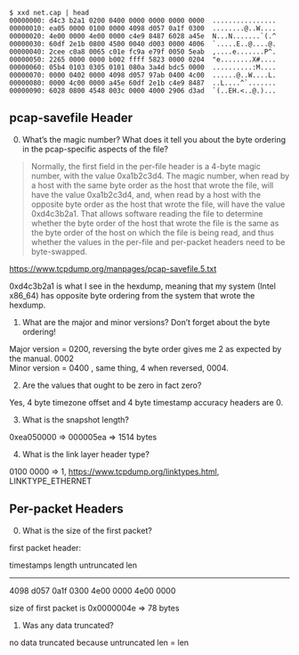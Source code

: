 ```
$ xxd net.cap | head
00000000: d4c3 b2a1 0200 0400 0000 0000 0000 0000  ................
00000010: ea05 0000 0100 0000 4098 d057 0a1f 0300  ........@..W....
00000020: 4e00 0000 4e00 0000 c4e9 8487 6028 a45e  N...N.......`(.^
00000030: 60df 2e1b 0800 4500 0040 d003 0000 4006  `.....E..@....@.
00000040: 2cee c0a8 0065 c01e fc9a e79f 0050 5eab  ,....e.......P^.
00000050: 2265 0000 0000 b002 ffff 5823 0000 0204  "e........X#....
00000060: 05b4 0103 0305 0101 080a 3a4d bdc5 0000  ..........:M....
00000070: 0000 0402 0000 4098 d057 97ab 0400 4c00  ......@..W....L.
00000080: 0000 4c00 0000 a45e 60df 2e1b c4e9 8487  ..L....^`.......
00000090: 6028 0800 4548 003c 0000 4000 2906 d3ad  `(..EH.<..@.)...
```

## pcap-savefile Header

0. What’s the magic number? What does it tell you about the byte ordering in the pcap-specific aspects of the file?
  > Normally, the first field in the per-file header is a 4-byte magic number, with the value 0xa1b2c3d4. The magic number, when read by a host with the same byte order as the host that wrote the file, will have the value 0xa1b2c3d4, and, when read by a host with the opposite byte order as the host that wrote the file, will have the value 0xd4c3b2a1.  That allows software reading the file to determine whether the byte order of the host that wrote the file is the same as the byte order of the host on which the file is being read, and thus whether the values in the per-file and per-packet headers need to be byte-swapped.

  https://www.tcpdump.org/manpages/pcap-savefile.5.txt
  
  0xd4c3b2a1 is what I see in the hexdump, meaning that my system (Intel x86_64) has opposite byte ordering from the system that wrote the hexdump. 

1. What are the major and minor versions? Don’t forget about the byte ordering!

  Major version = 0200, reversing the byte order gives me 2 as expected by the manual. 0002  
  Minor version = 0400 , same thing, 4 when reversed, 0004.

2. Are the values that ought to be zero in fact zero?

  Yes, 4 byte timezone offset and 4 byte timestamp accuracy headers are 0. 

3. What is the snapshot length?

  0xea050000 => 000005ea => 1514 bytes

4. What is the link layer header type?

  0100 0000 => 1, https://www.tcpdump.org/linktypes.html, LINKTYPE_ETHERNET


## Per-packet Headers

0. What is the size of the first packet? 

  first packet header: 

  timestamps          length    untruncated len
  ------------------- --------- ---------
  4098 d057 0a1f 0300 4e00 0000 4e00 0000

  size of first packet is 0x0000004e => 78 bytes

1. Was any data truncated?

  no data truncated because untruncated len = len
